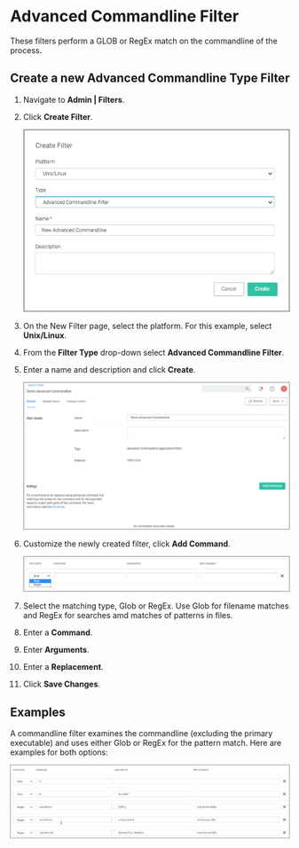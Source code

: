 [title]: # (Advanced Commandline)
[tags]: # (filter types, *nix)
[priority]: # (3)
# Advanced Commandline Filter

These filters perform a GLOB or RegEx match on the commandline of the process.

## Create a new Advanced Commandline Type Filter

1. Navigate to __Admin | Filters__.
1. Click __Create Filter__.

   ![create](images/adv-cmdline.png "Create Filter modal")
1. On the New Filter page, select the platform. For this example, select __Unix/Linux__.
1. From the __Filter Type__ drop-down select __Advanced Commandline Filter__.
1. Enter a name and description and click __Create__.

   ![New Commandline Filter](images/adv-cmdline-1.png "Create a new commandline filter")
1. Customize the newly created filter, click __Add Command__.

   ![New Commandline Filter edit](images/adv-cmdline-2.png "Add commands to the filter")
1. Select the matching type, Glob or RegEx. Use Glob for filename matches and RegEx for searches amd matches of patterns in files.
1. Enter a __Command__.
1. Enter __Arguments__.
1. Enter a __Replacement__.
1. Click __Save Changes__.

## Examples

A commandline filter examines the commandline (excluding the primary executable) and uses either Glob or RegEx for the pattern match. Here are examples for both options:

![examples](images/adv-cmdline-examples.png "Example entries using Glob and RegEx")
